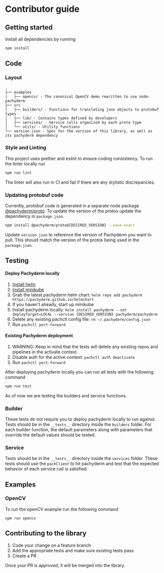 # Contributor guide

## Getting started
Install all dependencies by running
```bash
npm install
```

## Code

### Layout

```
.
├── examples
|   ├── opencv/ - The canonical OpenCV demo rewritten to use node-pachyderm
├── src
│   ├── builders/ - Functions for translating json objects to protobuf types
│   ├── lib/ - Contains types defined by developers
│   ├── services/ - Service calls organized by each proto type
│   └── utils/ - Utility functions
└── version.json - Spec for the version of this library, as well as its pachyderm dependency
```

### Style and Linting

This project uses prettier and eslint to ensure coding consistency. To run the linter locally run
```bash
npm run lint
```
The linter will also run in CI and fail if there are any stylistic discrepancies.

### Updating protobuf code

Currently, protobuf code is generated in a separate node package [@pachyderm/proto](https://www.npmjs.com/package/@pachyderm/proto?activeTab=dependencies). To update the version of the protos update the dependency in `package.json`.
```bash
npm install @pachyderm/proto@{DESIRED_VERSION} --save-exact
```

Update `version.json` to reference the version of Pachyderm you want to pull. This should match the version of the protos being used in the `package.json`.

## Testing

#### Deploy Pachyderm locally
1. [Install helm](https://helm.sh/docs/intro/install/)
1. [Install minikube](https://minikube.sigs.k8s.io/docs/start/)
1. Grab the latest pachyderm helm chart: `helm repo add pachyderm https://pachyderm.github.io/helmchart`
1. If you haven't already, start up minikube
1. Install pachyderm locally: `helm install pachyderm --set deployTarget=LOCAL --version {DESIRED_VERSION} pachyderm/pachyderm`
1. Delete any existing pachctl config file: `rm ~/.pachyderm/config.json`
1. Run `pachctl port-forward`

#### Existing Pachyderm deployment
1. WARNING: Keep in mind that the tests will delete any existing repos and pipelines in the activate context.
1. Disable auth for the active context: `pachctl auth deactivate`
1. Run `pachctl port-forward`

After deploying pachyderm locally you can run all tests with the following command
```bash
npm run test
```

As of now we are testing the builders and service functions.
### Builder
These tests do not require you to deploy pachyderm locally to run against. Tests should be in the `__tests__` directory inside the `builders` folder. For each builder function, the default parameters along with parameters that override the default values should be tested.
### Service
Tests should be in the `__tests__` directory inside the `services` folder. These tests should use the `pachClient` to hit pachyderm and test that the expected behavior of each service call is satisfied.

## Examples

### OpenCV
To run the openCV example run the following command
```base
npm run opencv
```
## Contributing to the library

1. Code your change on a feature branch
2. Add the appropriate tests and make sure existing tests pass
3. Create a PR

Once your PR is approved, it will be merged into the library.
